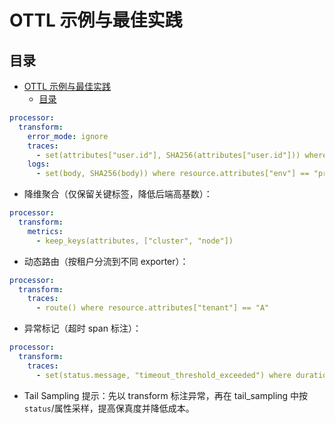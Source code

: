 # OTTL 示例与最佳实践

## 目录

- [OTTL 示例与最佳实践](#ottl-示例与最佳实践)
  - [目录](#目录)

```yaml
processor:
  transform:
    error_mode: ignore
    traces:
      - set(attributes["user.id"], SHA256(attributes["user.id"])) where resource.attributes["env"] == "prod"
    logs:
      - set(body, SHA256(body)) where resource.attributes["env"] == "prod"
```

- 降维聚合（仅保留关键标签，降低后端高基数）：

```yaml
processor:
  transform:
    metrics:
      - keep_keys(attributes, ["cluster", "node"]) 
```

- 动态路由（按租户分流到不同 exporter）：

```yaml
processor:
  transform:
    traces:
      - route() where resource.attributes["tenant"] == "A"
```

- 异常标记（超时 span 标注）：

```yaml
processor:
  transform:
    traces:
      - set(status.message, "timeout_threshold_exceeded") where duration > 3s
```

- Tail Sampling 提示：先以 transform 标注异常，再在 tail_sampling 中按 `status`/属性采样，提高保真度并降低成本。
